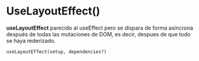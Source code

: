 # UseLayoutEffect()

<b>useLayoutEffect</b> parecido al useEffect pero se dispara de forma asíncrona después de todas las mutaciones de DOM, es decir, despues de que todo se haya rederizado.

```
useLayoutEffect(setup, dependencies?)
```
